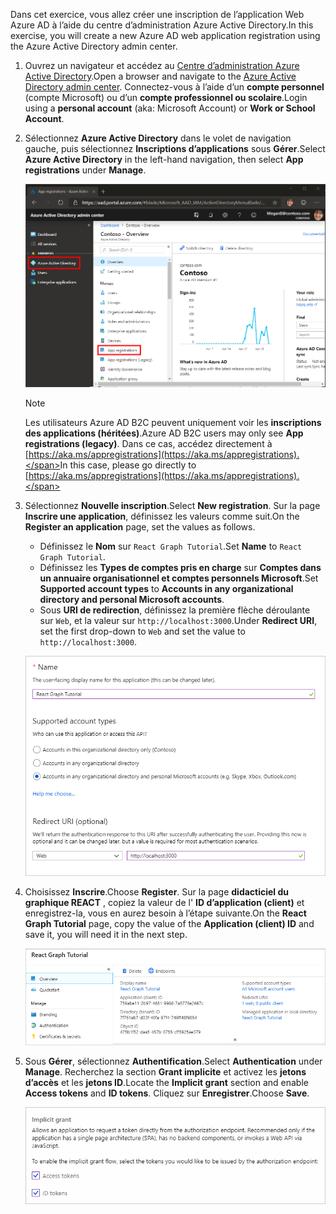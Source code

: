 <!-- markdownlint-disable MD002 MD041 -->

<span data-ttu-id="0c0a8-101">Dans cet exercice, vous allez créer une inscription de l’application Web Azure AD à l’aide du centre d’administration Azure Active Directory.</span><span class="sxs-lookup"><span data-stu-id="0c0a8-101">In this exercise, you will create a new Azure AD web application registration using the Azure Active Directory admin center.</span></span>

1. <span data-ttu-id="0c0a8-102">Ouvrez un navigateur et accédez au [Centre d’administration Azure Active Directory](https://aad.portal.azure.com).</span><span class="sxs-lookup"><span data-stu-id="0c0a8-102">Open a browser and navigate to the [Azure Active Directory admin center](https://aad.portal.azure.com).</span></span> <span data-ttu-id="0c0a8-103">Connectez-vous à l’aide d’un **compte personnel** (compte Microsoft) ou d’un **compte professionnel ou scolaire**.</span><span class="sxs-lookup"><span data-stu-id="0c0a8-103">Login using a **personal account** (aka: Microsoft Account) or **Work or School Account**.</span></span>

1. <span data-ttu-id="0c0a8-104">Sélectionnez **Azure Active Directory** dans le volet de navigation gauche, puis sélectionnez **Inscriptions d’applications** sous **Gérer**.</span><span class="sxs-lookup"><span data-stu-id="0c0a8-104">Select **Azure Active Directory** in the left-hand navigation, then select **App registrations** under **Manage**.</span></span>

    ![<span data-ttu-id="0c0a8-105">Capture d’écran des inscriptions d’application</span><span class="sxs-lookup"><span data-stu-id="0c0a8-105">A screenshot of the App registrations</span></span> ](./images/aad-portal-app-registrations.png)

    > [!NOTE]
    > <span data-ttu-id="0c0a8-106">Les utilisateurs Azure AD B2C peuvent uniquement voir les **inscriptions des applications (héritées)**.</span><span class="sxs-lookup"><span data-stu-id="0c0a8-106">Azure AD B2C users may only see **App registrations (legacy)**.</span></span> <span data-ttu-id="0c0a8-107">Dans ce cas, accédez directement à [https://aka.ms/appregistrations](https://aka.ms/appregistrations).</span><span class="sxs-lookup"><span data-stu-id="0c0a8-107">In this case, please go directly to [https://aka.ms/appregistrations](https://aka.ms/appregistrations).</span></span>

1. <span data-ttu-id="0c0a8-108">Sélectionnez **Nouvelle inscription**.</span><span class="sxs-lookup"><span data-stu-id="0c0a8-108">Select **New registration**.</span></span> <span data-ttu-id="0c0a8-109">Sur la page **Inscrire une application**, définissez les valeurs comme suit.</span><span class="sxs-lookup"><span data-stu-id="0c0a8-109">On the **Register an application** page, set the values as follows.</span></span>

    - <span data-ttu-id="0c0a8-110">Définissez le **Nom** sur `React Graph Tutorial`.</span><span class="sxs-lookup"><span data-stu-id="0c0a8-110">Set **Name** to `React Graph Tutorial`.</span></span>
    - <span data-ttu-id="0c0a8-111">Définissez les **Types de comptes pris en charge** sur **Comptes dans un annuaire organisationnel et comptes personnels Microsoft**.</span><span class="sxs-lookup"><span data-stu-id="0c0a8-111">Set **Supported account types** to **Accounts in any organizational directory and personal Microsoft accounts**.</span></span>
    - <span data-ttu-id="0c0a8-112">Sous **URI de redirection**, définissez la première flèche déroulante sur `Web`, et la valeur sur `http://localhost:3000`.</span><span class="sxs-lookup"><span data-stu-id="0c0a8-112">Under **Redirect URI**, set the first drop-down to `Web` and set the value to `http://localhost:3000`.</span></span>

    ![Capture d’écran de la page inscrire une application](./images/aad-register-an-app.png)

1. <span data-ttu-id="0c0a8-114">Choisissez **Inscrire**.</span><span class="sxs-lookup"><span data-stu-id="0c0a8-114">Choose **Register**.</span></span> <span data-ttu-id="0c0a8-115">Sur la page **didacticiel du graphique REACT** , copiez la valeur de l' **ID d’application (client)** et enregistrez-la, vous en aurez besoin à l’étape suivante.</span><span class="sxs-lookup"><span data-stu-id="0c0a8-115">On the **React Graph Tutorial** page, copy the value of the **Application (client) ID** and save it, you will need it in the next step.</span></span>

    ![Capture d’écran de l’ID d’application de la nouvelle inscription de l’application](./images/aad-application-id.png)

1. <span data-ttu-id="0c0a8-117">Sous **Gérer**, sélectionnez **Authentification**.</span><span class="sxs-lookup"><span data-stu-id="0c0a8-117">Select **Authentication** under **Manage**.</span></span> <span data-ttu-id="0c0a8-118">Recherchez la section **Grant implicite** et activez les **jetons d’accès** et les **jetons ID**.</span><span class="sxs-lookup"><span data-stu-id="0c0a8-118">Locate the **Implicit grant** section and enable **Access tokens** and **ID tokens**.</span></span> <span data-ttu-id="0c0a8-119">Cliquez sur **Enregistrer**.</span><span class="sxs-lookup"><span data-stu-id="0c0a8-119">Choose **Save**.</span></span>

    ![Capture d’écran de la section Grant implicite](./images/aad-implicit-grant.png)
